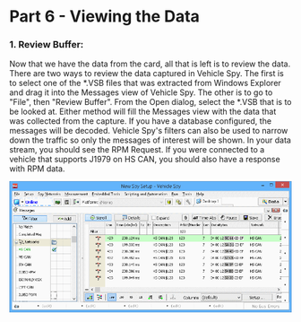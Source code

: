 # Part 6 - Viewing the Data

### 1. Review Buffer:

Now that we have the data from the card, all that is left is to review the data. There are two ways to review the data captured in Vehicle Spy. The first is to select one of the \*.VSB files that was extracted from Windows Explorer and drag it into the Messages view of Vehicle Spy. The other is to go to "File", then "Review Buffer". From the Open dialog, select the \*.VSB that is to be looked at. Either method will fill the Messages view with the data that was collected from the capture. If you have a database configured, the messages will be decoded. Vehicle Spy's filters can also be used to narrow down the traffic so only the messages of interest will be shown. In your data stream, you should see the RPM Request. If you were connected to a vehicle that supports J1979 on HS CAN, you should also have a response with RPM data.

![](../../.gitbook/assets/VspyWithData.gif)
